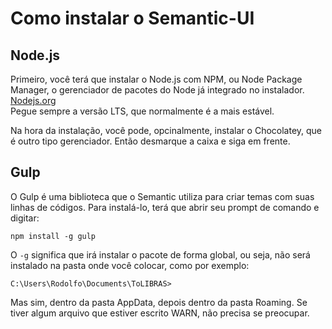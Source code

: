 # Como instalar o Semantic-UI
## Node.js
  Primeiro, você terá que instalar o Node.js com NPM, ou Node Package Manager, o gerenciador de pacotes do Node já integrado no instalador.
  [Nodejs.org](https://nodejs.org)  
  Pegue sempre a versão LTS, que normalmente é a mais estável.  
    
  Na hora da instalação, você pode, opcinalmente, instalar o Chocolatey, que é outro tipo gerenciador. Então desmarque a caixa e siga em frente.
  
  
## Gulp
  O Gulp é uma biblioteca que o Semantic utiliza para criar temas com suas linhas de códigos. Para instalá-lo, terá que abrir seu prompt de comando e digitar:  
  ```
  npm install -g gulp
  ```
  O ```-g``` significa que irá instalar o pacote de forma global, ou seja, não será instalado na pasta onde você colocar, como por exemplo:  
  ```
  C:\Users\Rodolfo\Documents\ToLIBRAS>
  ```
  Mas sim, dentro da pasta AppData, depois dentro da pasta Roaming. Se tiver algum arquivo que estiver escrito WARN, não precisa se preocupar.
   
